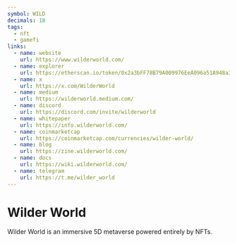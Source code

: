 ```yaml
---
symbol: WILD
decimals: 18
tags:
  - nft
  - gamefi
links:
  - name: website
    url: https://www.wilderworld.com/
  - name: explorer
    url: https://etherscan.io/token/0x2a3bFF78B79A009976EeA096a51A948a3dC00e34
  - name: x
    url: https://x.com/WilderWorld
  - name: medium
    url: https://wilderworld.medium.com/
  - name: discord
    url: https://discord.com/invite/wilderworld
  - name: whitepaper
    url: https://info.wilderworld.com/
  - name: coinmarketcap
    url: https://coinmarketcap.com/currencies/wilder-world/
  - name: blog
    url: https://zine.wilderworld.com/
  - name: docs
    url: https://wiki.wilderworld.com/
  - name: telegram
    url: https://t.me/wilder_world
---
```


# Wilder World

Wilder World is an immersive 5D metaverse powered entirely by NFTs.
